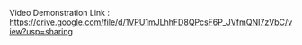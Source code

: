 Video Demonstration Link : https://drive.google.com/file/d/1VPU1mJLhhFD8QPcsF6P_JVfmQNI7zVbC/view?usp=sharing

